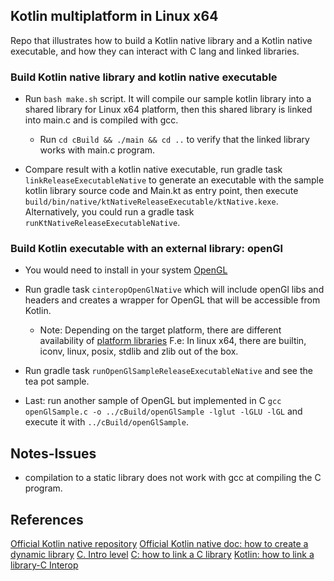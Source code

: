
## Kotlin multiplatform in Linux x64

Repo that illustrates how to build a Kotlin native library and a Kotlin native executable,
 and how they can interact with C lang and linked libraries.

### Build Kotlin native library and kotlin native executable

* Run `bash make.sh` script. It will compile our sample kotlin library into a shared library for Linux x64 platform,
  then this shared library is linked into main.c and is compiled with gcc.

    * Run `cd cBuild && ./main && cd ..` to verify that the linked library works with main.c program.

* Compare result with a kotlin native executable, run gradle task `linkReleaseExecutableNative` to generate an executable with
 the sample kotlin library source code and Main.kt as entry point, then execute `build/bin/native/ktNativeReleaseExecutable/ktNative.kexe`.
  Alternatively, you could run a gradle task `runKtNativeReleaseExecutableNative`.


### Build Kotlin executable with an external library: openGl

* You would need to install in your system [OpenGL](https://en.wikibooks.org/wiki/OpenGL_Programming/Installation/GLUT)

* Run gradle task `cinteropOpenGlNative` which will include openGl libs and headers
 and creates a wrapper for OpenGL that will be accessible from Kotlin.

   * Note: Depending on the target platform, there are different availability of [platform libraries](https://kotlinlang.org/docs/reference/native/platform_libs.html)
     F.e: In linux x64, there are builtin, iconv, linux, posix, stdlib and zlib out of the box.

* Run gradle task `runOpenGlSampleReleaseExecutableNative` and see the tea pot sample.

* Last: run another sample of OpenGL but implemented in C `gcc openGlSample.c -o ../cBuild/openGlSample -lglut -lGLU -lGL` and
 execute it with `../cBuild/openGlSample`.

## Notes-Issues

* compilation to a static library does not work with gcc at compiling the C program.

## References

[Official Kotlin native repository](https://github.com/JetBrains/kotlin-native)
[Official Kotlin native doc: how to create a dynamic library](https://kotlinlang.org/docs/tutorials/native/dynamic-libraries.html)
[C. Intro level](https://www.tutorialspoint.com/cprogramming/c_structures.htm)
[C: how to link a C library](https://www.cs.swarthmore.edu/~newhall/unixhelp/howto_C_libraries.html)
[Kotlin: how to link a library-C Interop](https://kotlinlang.org/docs/reference/native/c_interop.html)
